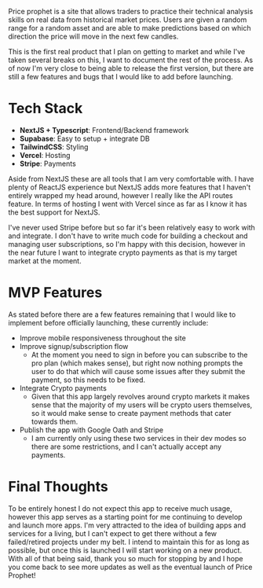 Price prophet is a site that allows traders to practice their technical analysis skills on real data from historical market prices. Users are given a random range for a random asset and are able to make predictions based on which direction the price will move in the next few candles. 

This is the first real product that I plan on getting to market and while I've taken several breaks on this, I want to document the rest of the process. As of now I'm very close to being able to release the first version, but there are still a few features and bugs that I would like to add before launching. 

# Tech Stack
- **NextJS + Typescript**:  Frontend/Backend framework
- **Supabase**: Easy to setup + integrate DB
- **TailwindCSS**: Styling
- **Vercel**: Hosting
- **Stripe**: Payments

Aside from NextJS these are all tools that I am very comfortable with. I have plenty of ReactJS experience but NextJS adds more features that I haven't entirely wrapped my head around, however I really like the API routes feature. In terms of hosting I went with Vercel since as far as I know it has the best support for NextJS.

I've never used Stripe before but so far it's been relatively easy to work with and integrate. I don't have to write much code for building a checkout and managing user subscriptions, so I'm happy with this decision, however in the near future I want to integrate crypto payments as that is my target market at the moment.

# MVP Features
As stated before there are a few features remaining that I would like to implement before officially launching, these currently include:
- Improve mobile responsiveness throughout the site
- Improve signup/subscription flow
	- At the moment you need to sign in before you can subscribe to the pro plan (which makes sense), but right now nothing prompts the user to do that which will cause some issues after they submit the payment, so this needs to be fixed.
- Integrate Crypto payments
	- Given that this app largely revolves around crypto markets it makes sense that the majority of my users will be crypto users themselves, so it would make sense to create payment methods that cater towards them.
- Publish the app with Google Oath and Stripe
	- I am currently only using these two services in their dev modes so there are some restrictions, and I can't actually accept any payments.

# Final Thoughts
To be entirely honest I do not expect this app to receive much usage, however this app serves as a starting point for me continuing to develop and launch more apps. I'm very attracted to the idea of building apps and services for a living, but I can't expect to get there without a few failed/retired projects under my belt. I intend to maintain this for as long as possible, but once this is launched I will start working on a new product. With all of that being said, thank you so much for stopping by and I hope you come back to see more updates as well as the eventual launch of Price Prophet!